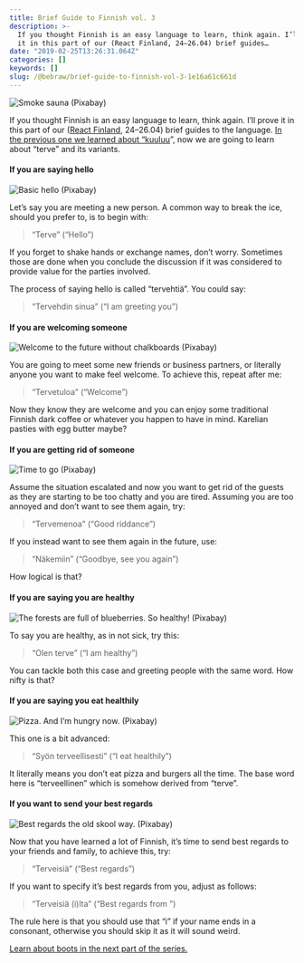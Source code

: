 ```yaml
---
title: Brief Guide to Finnish vol. 3
description: >-
  If you thought Finnish is an easy language to learn, think again. I’ll prove
  it in this part of our (React Finland, 24–26.04) brief guides…
date: "2019-02-25T13:26:31.064Z"
categories: []
keywords: []
slug: /@bebraw/brief-guide-to-finnish-vol-3-1e16a61c661d
---
```


![Smoke sauna ([Pixabay](https://pixabay.com/photos/open-the-door-smoke-sauna-size-image-1901567/))](img/1__x2vhxOc1C4dkqVfKA0U5SQ.jpeg)

If you thought Finnish is an easy language to learn, think again. I’ll prove it in this part of our ([React Finland](https://react-finland.fi/), 24–26.04) brief guides to the language. [In the previous one we learned about “kuuluu](/blog/brief-guide-to-finnish-vol--2-a72607379e4c/)”, now we are going to learn about “terve” and its variants.

#### If you are saying hello

![Basic hello ([Pixabay](https://pixabay.com/illustrations/hello-world-computer-programmer-1333103/))](img/1__nOY__ruArMDgdyhvLUAaQsA.jpeg)

Let’s say you are meeting a new person. A common way to break the ice, should you prefer to, is to begin with:

> “Terve” (“Hello”)

If you forget to shake hands or exchange names, don’t worry. Sometimes those are done when you conclude the discussion if it was considered to provide value for the parties involved.

The process of saying hello is called “tervehtiä”. You could say:

> “Tervehdin sinua” (“I am greeting you”)

#### If you are welcoming someone

![Welcome to the future without chalkboards ([Pixabay](https://pixabay.com/illustrations/board-forward-welcome-school-view-1273128/))](img/1__o9TmdVfPxscKeR9txE__h8A.jpeg)

You are going to meet some new friends or business partners, or literally anyone you want to make feel welcome. To achieve this, repeat after me:

> “Tervetuloa” (“Welcome”)

Now they know they are welcome and you can enjoy some traditional Finnish dark coffee or whatever you happen to have in mind. Karelian pasties with egg butter maybe?

#### If you are getting rid of someone

![Time to go ([Pixabay](https://pixabay.com/photos/couple-removal-sitting-boxes-couch-3980657/))](img/1__dEnozl2ACvKZlUvDAv3IhQ.jpeg)

Assume the situation escalated and now you want to get rid of the guests as they are starting to be too chatty and you are tired. Assuming you are too annoyed and don’t want to see them again, try:

> “Tervemenoa” (“Good riddance”)

If you instead want to see them again in the future, use:

> “Näkemiin” (“Goodbye, see you again”)

How logical is that?

#### If you are saying you are healthy

![The forests are full of blueberries. So healthy! ([Pixabay](https://pixabay.com/photos/blueberry-blue-delicious-fruit-1326154/))](img/1__61eIhGvdILUjZG6am8Gzyw.jpeg)

To say you are healthy, as in not sick, try this:

> “Olen terve” (“I am healthy”)

You can tackle both this case and greeting people with the same word. How nifty is that?

#### If you are saying you eat healthily

![Pizza. And I’m hungry now. ([Pixabay](https://pixabay.com/photos/pizza-slice-italian-toppings-329523/))](img/1__7Vg0H2b6uMKK3k__06Hpm3A.jpeg)

This one is a bit advanced:

> “Syön terveellisesti” (“I eat healthily”)

It literally means you don’t eat pizza and burgers all the time. The base word here is “terveellinen” which is somehow derived from “terve”.

#### If you want to send your best regards

![Best regards the old skool way. ([Pixabay](https://pixabay.com/photos/thank-you-greeting-best-regards-2545255/))](img/1__tyNl29OrgHzYRu1__XFH0qw.jpeg)

Now that you have learned a lot of Finnish, it’s time to send best regards to your friends and family, to achieve this, try:

> “Terveisiä” (“Best regards”)

If you want to specify it’s best regards from you, adjust as follows:

> “Terveisiä <your name>(i)lta” (“Best regards from <your name>”)

The rule here is that you should use that “i” if your name ends in a consonant, otherwise you should skip it as it will sound weird.

[Learn about boots in the next part of the series.](/blog/brief-guide-to-finnish-vol--4---saapas-a99d6eb1034f/)
